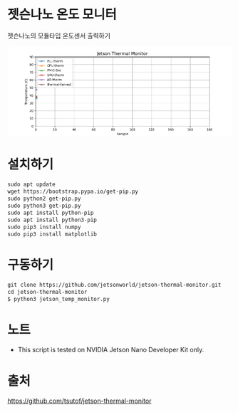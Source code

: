 # 젯슨나노 온도 모니터

젯슨나노의 모듈타입 온도센서 출력하기

<img src="./jetson_temp_monitor.gif" alt="Screenshot" title="Screenshot">

# 설치하기
```
sudo apt update
wget https://bootstrap.pypa.io/get-pip.py
sudo python2 get-pip.py
sudo python3 get-pip.py
sudo apt install python-pip
sudo apt install python3-pip
sudo pip3 install numpy
sudo pip3 install matplotlib
```

# 구동하기
```
git clone https://github.com/jetsonworld/jetson-thermal-monitor.git
cd jetson-thermal-monitor
$ python3 jetson_temp_monitor.py
```

# 노트
- This script is tested on NVIDIA Jetson Nano Developer Kit only.

# 출처
https://github.com/tsutof/jetson-thermal-monitor
